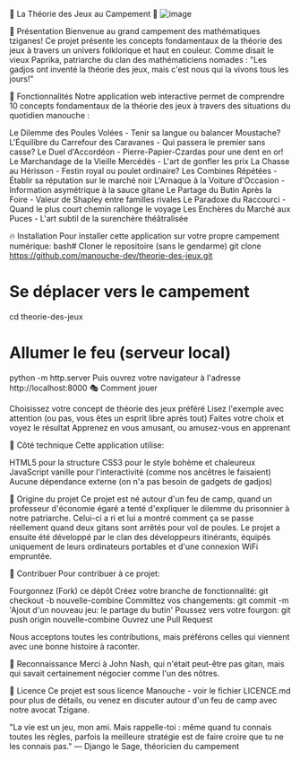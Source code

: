 🎪 La Théorie des Jeux au Campement 🎻
![image](https://github.com/user-attachments/assets/70b4d347-1059-499d-af2f-8bcb7cd847df)

🔮 Présentation
Bienvenue au grand campement des mathématiques tziganes! Ce projet présente les concepts fondamentaux de la théorie des jeux à travers un univers folklorique et haut en couleur.
Comme disait le vieux Paprika, patriarche du clan des mathématiciens nomades : "Les gadjos ont inventé la théorie des jeux, mais c'est nous qui la vivons tous les jours!"

🚐 Fonctionnalités
Notre application web interactive permet de comprendre 10 concepts fondamentaux de la théorie des jeux à travers des situations du quotidien manouche :

Le Dilemme des Poules Volées - Tenir sa langue ou balancer Moustache?
L'Équilibre du Carrefour des Caravanes - Qui passera le premier sans casse?
Le Duel d'Accordéon - Pierre-Papier-Czardas pour une dent en or!
Le Marchandage de la Vieille Mercédès - L'art de gonfler les prix
La Chasse au Hérisson - Festin royal ou poulet ordinaire?
Les Combines Répétées - Établir sa réputation sur le marché noir
L'Arnaque à la Voiture d'Occasion - Information asymétrique à la sauce gitane
Le Partage du Butin Après la Foire - Valeur de Shapley entre familles rivales
Le Paradoxe du Raccourci - Quand le plus court chemin rallonge le voyage
Les Enchères du Marché aux Puces - L'art subtil de la surenchère théâtralisée

🔥 Installation
Pour installer cette application sur votre propre campement numérique:
bash# Cloner le repositoire (sans le gendarme)
git clone https://github.com/manouche-dev/theorie-des-jeux.git

# Se déplacer vers le campement
cd theorie-des-jeux

# Allumer le feu (serveur local)
python -m http.server
Puis ouvrez votre navigateur à l'adresse http://localhost:8000
🎭 Comment jouer

Choisissez votre concept de théorie des jeux préféré
Lisez l'exemple avec attention (ou pas, vous êtes un esprit libre après tout)
Faites votre choix et voyez le résultat
Apprenez en vous amusant, ou amusez-vous en apprenant

🧠 Côté technique
Cette application utilise:

HTML5 pour la structure
CSS3 pour le style bohème et chaleureux
JavaScript vanille pour l'interactivité (comme nos ancêtres le faisaient)
Aucune dépendance externe (on n'a pas besoin de gadgets de gadjos)

📜 Origine du projet
Ce projet est né autour d'un feu de camp, quand un professeur d'économie égaré a tenté d'expliquer le dilemme du prisonnier à notre patriarche. Celui-ci a ri et lui a montré comment ça se passe réellement quand deux gitans sont arrêtés pour vol de poules.
Le projet a ensuite été développé par le clan des développeurs itinérants, équipés uniquement de leurs ordinateurs portables et d'une connexion WiFi empruntée.

👑 Contribuer
Pour contribuer à ce projet:

Fourgonnez (Fork) ce dépôt
Créez votre branche de fonctionnalité: git checkout -b nouvelle-combine
Committez vos changements: git commit -m 'Ajout d'un nouveau jeu: le partage du butin'
Poussez vers votre fourgon: git push origin nouvelle-combine
Ouvrez une Pull Request

Nous acceptons toutes les contributions, mais préférons celles qui viennent avec une bonne histoire à raconter.

🎨 Reconnaissance
Merci à John Nash, qui n'était peut-être pas gitan, mais qui savait certainement négocier comme l'un des nôtres.

📄 Licence
Ce projet est sous licence Manouche - voir le fichier LICENCE.md pour plus de détails, ou venez en discuter autour d'un feu de camp avec notre avocat Tzigane.

"La vie est un jeu, mon ami. Mais rappelle-toi : même quand tu connais toutes les règles, parfois la meilleure stratégie est de faire croire que tu ne les connais pas." — Django le Sage, théoricien du campement
